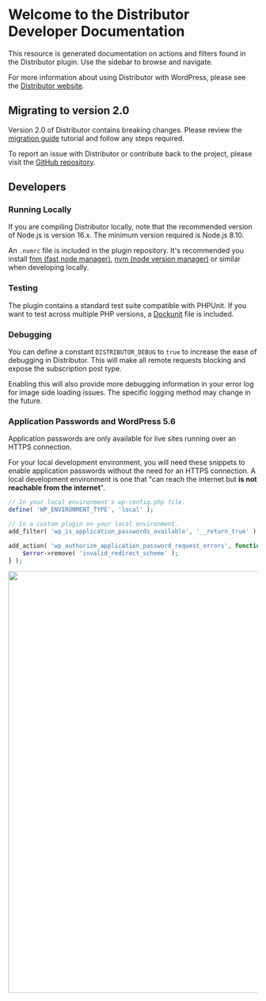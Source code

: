 # Welcome to the Distributor Developer Documentation

This resource is generated documentation on actions and filters found in the Distributor plugin. Use the sidebar to browse and navigate.

For more information about using Distributor with WordPress, please see the [Distributor website](https://distributorplugin.com/).

## Migrating to version 2.0

Version 2.0 of Distributor contains breaking changes. Please review the <a href="./tutorial-migration-guide-version-1-to-version-2.html">migration guide</a> tutorial and follow any steps required.

To report an issue with Distributor or contribute back to the project, please visit the [GitHub repository](https://github.com/10up/distributor/).

## Developers

### Running Locally

If you are compiling Distributor locally, note that the recommended version of Node.js is version 16.x. The minimum version required is Node.js 8.10.

An `.nvmrc` file is included in the plugin repository. It's recommended you install [fnm (fast node manager)](https://github.com/Schniz/fnm/), [nvm (node version manager)](https://github.com/nvm-sh/nvm) or similar when developing locally.

### Testing

The plugin contains a standard test suite compatible with PHPUnit. If you want to test across multiple PHP versions, a [Dockunit](https://github.com/dockunit/dockunit) file is included.

### Debugging

You can define a constant `DISTRIBUTOR_DEBUG` to `true` to increase the ease of debugging in Distributor. This will make all remote requests blocking and expose the subscription post type.

Enabling this will also provide more debugging information in your error log for image side loading issues. The specific logging method may change in the future.

### Application Passwords and WordPress 5.6

Application passwords are only available for live sites running over an HTTPS connection.

For your local development environment, you will need these snippets to enable application passwords without the need for an HTTPS connection.  A local development environment is one that "can reach the internet but **is not reachable from the internet**".

```php
// In your local environment's wp-config.php file.
define( 'WP_ENVIRONMENT_TYPE', 'local' );

// In a custom plugin on your local environment.
add_filter( 'wp_is_application_passwords_available', '__return_true' );

add_action( 'wp_authorize_application_password_request_errors', function( $error ) {
    $error->remove( 'invalid_redirect_scheme' );
} );
```
<a href="http://10up.com/contact/" class="banner"><img src="https://10updotcom-wpengine.s3.amazonaws.com/uploads/2016/10/10up-Github-Banner.png" width="850"></a>
